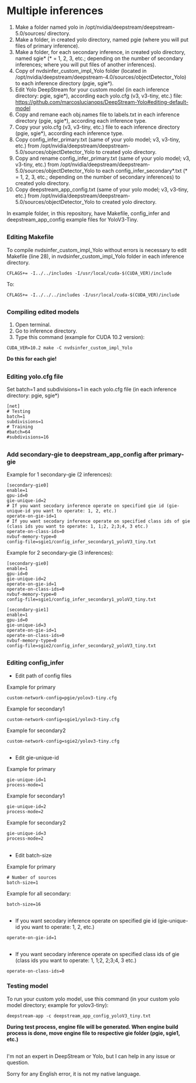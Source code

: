 # Multiple inferences

1. Make a folder named yolo in /opt/nvidia/deepstream/deepstream-5.0/sources/ directory.
2. Make a folder, in created yolo directory, named pgie (where you will put files of primary inference).
3. Make a folder, for each secondary inference, in created yolo directory, named sgie* (* = 1, 2, 3, etc.; depending on the number of secondary inferences; where you will put files of another inferences).
4. Copy of nvdsinfer_custom_impl_Yolo folder (located in /opt/nvidia/deepstream/deepstream-4.0/sources/objectDetector_Yolo) to each inference directory (pgie, sgie*).
5. Edit Yolo DeepStream for your custom model (in each inference directory: pgie, sgie*), according each yolo.cfg (v3, v3-tiny, etc.) file: https://github.com/marcoslucianops/DeepStream-Yolo#editing-default-model
6. Copy and remane each obj.names file to labels.txt in each inference directory (pgie, sgie*), according each inference type.
7. Copy your yolo.cfg (v3, v3-tiny, etc.) file to each inference directory (pgie, sgie*), according each inference type.
8. Copy config_infer_primary.txt (same of your yolo model; v3, v3-tiny, etc.) from /opt/nvidia/deepstream/deepstream-5.0/sources/objectDetector_Yolo to created yolo directory.
8. Copy and rename config_infer_primary.txt (same of your yolo model; v3, v3-tiny, etc.) from /opt/nvidia/deepstream/deepstream-5.0/sources/objectDetector_Yolo to each config_infer_secondary*.txt (* = 1, 2, 3, etc.; depending on the number of secondary inferences) to created yolo directory.
9. Copy deepstream_app_config.txt (same of your yolo model; v3, v3-tiny, etc.) from /opt/nvidia/deepstream/deepstream-5.0/sources/objectDetector_Yolo to created yolo directory.

In example folder, in this repository, have Makefile, config_infer and deepstream_app_config example files for YoloV3-Tiny.

##

### Editing Makefile
To compile nvdsinfer_custom_impl_Yolo without errors is necessary to edit Makefile (line 28), in nvdsinfer_custom_impl_Yolo folder in each inference directory.
```
CFLAGS+= -I../../includes -I/usr/local/cuda-$(CUDA_VER)/include
```
To:
```
CFLAGS+= -I../../../includes -I/usr/local/cuda-$(CUDA_VER)/include
```

##

### Compiling edited models
1. Open terminal.
2. Go to inference directory.
3. Type this command (example for CUDA 10.2 version):
```
CUDA_VER=10.2 make -C nvdsinfer_custom_impl_Yolo
```

**Do this for each gie!**

##

### Editing yolo.cfg file
Set batch=1 and subdivisions=1 in each yolo.cfg file (in each inference directory: pgie, sgie*) 
```
[net]
# Testing
batch=1
subdivisions=1
# Training
#batch=64
#subdivisions=16
```

##

### Add secondary-gie to deepstream_app_config after primary-gie

Example for 1 secondary-gie (2 inferences):
```
[secondary-gie0]
enable=1
gpu-id=0
gie-unique-id=2
# If you want secodary inference operate on specified gie id (gie-unique-id you want to operate: 1, 2, etc.)
operate-on-gie-id=1
# If you want secodary inference operate on specified class ids of gie (class ids you want to operate: 1, 1;2, 2;3;4, 3 etc.)
operate-on-class-ids=0
nvbuf-memory-type=0
config-file=sgie1/config_infer_secondary1_yoloV3_tiny.txt
```
Example for 2 secondary-gie (3 inferences):
```
[secondary-gie0]
enable=1
gpu-id=0
gie-unique-id=2
operate-on-gie-id=1
operate-on-class-ids=0
nvbuf-memory-type=0
config-file=sgie1/config_infer_secondary1_yoloV3_tiny.txt

[secondary-gie1]
enable=1
gpu-id=0
gie-unique-id=3
operate-on-gie-id=1
operate-on-class-ids=0
nvbuf-memory-type=0
config-file=sgie2/config_infer_secondary2_yoloV3_tiny.txt
```

##

### Editing config_infer

* Edit path of config files

Example for primary

```
custom-network-config=pgie/yolov3-tiny.cfg
```

Example for secondary1

```
custom-network-config=sgie1/yolov3-tiny.cfg
```

Example for secondary2

```
custom-network-config=sgie2/yolov3-tiny.cfg
```

##

* Edit gie-unique-id

Example for primary

```
gie-unique-id=1
process-mode=1
```

Example for secondary1

```
gie-unique-id=2
process-mode=2
```

Example for secondary2

```
gie-unique-id=3
process-mode=2
```

##

* Edit batch-size

Example for primary

```
# Number of sources
batch-size=1
```

Example for all secondary:

```
batch-size=16
```

##

* If you want secodary inference operate on specified gie id (gie-unique-id you want to operate: 1, 2, etc.)

```
operate-on-gie-id=1
```

##

* If you want secodary inference operate on specified class ids of gie (class ids you want to operate: 1, 1;2, 2;3;4, 3 etc.)

```
operate-on-class-ids=0
```

### Testing model
To run your custom yolo model, use this command (in your custom yolo model directory; example for yolov3-tiny):

```
deepstream-app -c deepstream_app_config_yoloV3_tiny.txt
```

**During test process, engine file will be generated. When engine build process is done, move engine file to respective gie folder (pgie, sgie1, etc.)**

##

I'm not an expert in DeepStream or Yolo, but I can help in any issue or question.

Sorry for any English error, it is not my native language.
